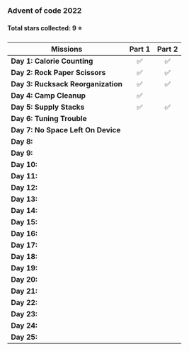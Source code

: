### Advent of code 2022

#### Total stars collected: 9 ⭐️

| Missions | Part 1 | Part 2 |
| --- | :---: | :---: |
| __Day 1: Calorie Counting__ | ✅ | ✅ |
| __Day 2: Rock Paper Scissors__ | ✅ | ✅ |
| __Day 3: Rucksack Reorganization__ | ✅ | ✅ |
| __Day 4: Camp Cleanup__ | ✅ |  |
| __Day 5: Supply Stacks__ | ✅ | ✅ |
| __Day 6: Tuning Trouble__ |  |  |
| __Day 7: No Space Left On Device__ |  |  |
| __Day 8:__ |  |  |
| __Day 9:__ |  |  |
| __Day 10:__ |  |  |
| __Day 11:__ |  |  |
| __Day 12:__ |  |  |
| __Day 13:__ |  |  |
| __Day 14:__ |  |  |
| __Day 15:__ |  |  |
| __Day 16:__ |  |  |
| __Day 17:__ |  |  |
| __Day 18:__ |  |  |
| __Day 19:__ |  |  |
| __Day 20:__ |  |  |
| __Day 21:__ |  |  |
| __Day 22:__ |  |  |
| __Day 23:__ |  |  |
| __Day 24:__ |  |  |
| __Day 25:__ |  |  |


